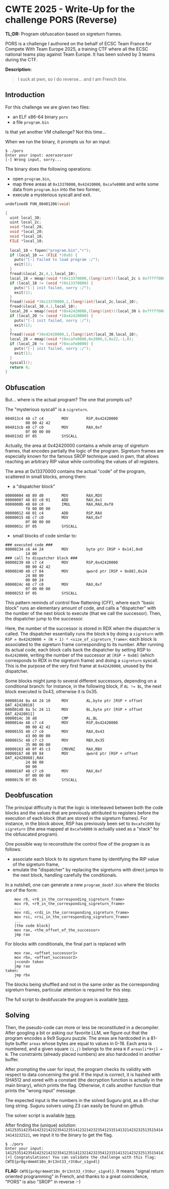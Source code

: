 # CWTE 2025 - Write-Up for the challenge PORS (Reverse)

**TL;DR:** Program obfuscation based on sigreturn frames.

PORS is a challenge I authored on the behalf of ECSC Team France for
Compete With Team Europe 2025, a training CTF where all the ECSC
national teams play against Team Europe. It has been solved by 3 teams
during the CTF.

**Description:** 
> I suck at pwn, so I do reverse... and I am French btw.

## Introduction

For this challenge we are given two files:
- an ELF x86-64 binary `pors`
- a file `program.bin`

Is that yet another VM challenge? Not this time...

When we run the binary, it prompts us for an input:
```
$ ./pors
Enter your input: azerazerazer
[-] Wrong input, sorry...
```

The binary does the following operations:
- open `program.bin`,
- map three areas at `0x13370000`, `0x42420000`, `0xcafe0000` and
  write some data from `program.bin` into the two former,
- execute a mysterious syscall and exit.

```c
undefined8 FUN_00401206(void)

{
  uint local_30;
  uint local_2c;
  void *local_28;
  void *local_20;
  void *local_18;
  FILE *local_10;
  
  local_10 = fopen("program.bin","r");
  if (local_10 == (FILE *)0x0) {
    puts("[-] Failed to load program :/");
    exit(1);
  }
  fread(&local_2c,4,1,local_10);
  local_18 = mmap((void *)0x13370000,(long)(int)((local_2c & 0xfffff000) + 0x1000),7,0x22,-1,0);
  if (local_18 != (void *)0x13370000) {
    puts("[-] init failed, sorry :/");
    exit(1);
  }
  fread((void *)0x13370000,1,(long)(int)local_2c,local_10);
  fread(&local_30,4,1,local_10);
  local_20 = mmap((void *)0x42420000,(long)(int)((local_30 & 0xfffff000) + 0x1000),3,0x22,-1,0);
  if (local_20 != (void *)0x42420000) {
    puts("[-] init failed, sorry :/");
    exit(1);
  }
  fread((void *)0x42420000,1,(long)(int)local_30,local_10);
  local_28 = mmap((void *)0xcafe0000,0x2000,3,0x22,-1,0);
  if (local_28 != (void *)0xcafe0000) {
    puts("[-] init failed, sorry :/");
    exit(1);
  }
  syscall();
  return 0;
}
```

## Obfuscation

But... where is the actual program? The one that prompts us?

The "mysterious syscall" is a `sigreturn`. 
```
004013c4 48 c7 c4        MOV        RSP,0x42420000
         00 00 42 42
004013cb 48 c7 c0        MOV        RAX,0xf
         0f 00 00 00
004013d2 0f 05           SYSCALL
```

Actually, the area at 0x42420000 contains a whole array of sigreturn
frames, that encodes partially the logic of the program. Sigreturn
frames are especially known for the famous SROP technique used in pwn,
that allows reaching an arbitrary RIP value while controlling the
values of all registers.

The area at 0x13370000 contains the actual "code" of the program,
scattered in small blocks, among them:
- a "dispatcher block"
```
00000004 48 89 d0        MOV        RAX,RDX
00000007 48 83 c0 01     ADD        RAX,0x1
0000000b 48 69 c0        IMUL       RAX,RAX,0xf8
         f8 00 00 00
00000012 48 01 c4        ADD        RSP,RAX
00000015 48 c7 c0        MOV        RAX,0xf
         0f 00 00 00
0000001c 0f 05           SYSCALL
```

- small blocks of code similar to:
```
### executed code ###
00000234 c6 44 24        MOV        byte ptr [RSP + 0x14],0x0
         14 00
### call to dispatcher block ###
00000239 48 c7 c4        MOV        RSP,0x42420000
         00 00 42 42
00000240 48 c7 84        MOV        qword ptr [RSP + 0x88],0x24
         24 88 00 
         00 00 24 
0000024c 48 c7 c0        MOV        RAX,0xf
         0f 00 00 00
00000253 0f 05           SYSCALL
```

This pattern reminds of control flow flattening (CFF), where each
"basic block" runs an elementary amount of code, and calls a
"dispatcher" with the number of the next block to execute (that we
call the successor). Then, the dispatcher jump to the successor.

Here, the number of the successor is stored in RDX when the dispatcher
is called. The dispatcher essentially runs the block `N` by doing a
`sigreturn` with `RSP = 0x42420000 + (N + 1) * <size_of_sigreturn_frame>`: 
each block is associated to the sigreturn
frame corresponding to its number. After running its actual code, each
block calls back the dispatcher by setting RSP to `0x42420000`,
writing the number of the successor at `[RSP + 0x88]` (which
corresponds to RDX in the sigreturn frame) and doing a `sigreturn`
syscall. This is the purpose of the very first frame at `0x42420000`,
unused by the dispatcher.

Some blocks might jump to several different successors, depending on a
conditional branch: for instance, in the following block, if 
`AL != BL`, the next block executed is 0x43, otherwise it is 0x35.

```
00000144 8a 44 24 10     MOV        AL,byte ptr [RSP + offset DAT_42420010]
00000148 8a 5c 24 11     MOV        BL,byte ptr [RSP + offset DAT_42420011]
0000014c 38 d8           CMP        AL,BL
0000014e 48 c7 c4        MOV        RSP,0x42420000
         00 00 42 42
00000155 48 c7 c0        MOV        RAX,0x43
         43 00 00 00
0000015c 48 c7 c3        MOV        RBX,0x35
         35 00 00 00
00000163 48 0f 45 c3     CMOVNZ     RAX,RBX
00000167 48 89 84        MOV        qword ptr [RSP + offset DAT_42420088],RAX
         24 88 00 
         00 00
0000016f 48 c7 c0        MOV        RAX,0xf
         0f 00 00 00
00000176 0f 05           SYSCALL
```

## Deobfuscation

The principal difficulty is that the logic is interleaved between both
the code blocks and the values that are previously attributed to
registers before the execution of each block (that are stored in the
sigreturn frames). For instance, in the block above, RSP has
previously been set to `0xcafe1008` by `sigreturn` (the area mapped at
`0xcafe0000` is actually used as a "stack" for the obfuscated
program).

One possible way to reconstitute the control flow of the program is as
follows:
- associate each block to its sigreturn frame by identifying the RIP
  value of the sigreturn frame,
- emulate the "dispatcher" by replacing the sigreturns with direct
  jumps to the next block, handling carefully the conditionals.
  
In a nutshell, one can generate a new `program_deobf.bin` where the
blocks are of the form:
```
    mov r8, <r8_in_the_corresponding_sigreturn_frame>
    mov r9, <r9_in_the_corresponding_sigreturn_frame>
    ...
    mov rdi, <rdi_in_the_corresponding_sigreturn_frame>
    mov rsi, <rsi_in_the_corresponding_sigreturn_frame>
    ...
    [the code block]
    mov rax, <the_offset_of_the_successor>
    jmp rax
```

For blocks with conditionals, the final part is replaced with
```
    mov rax, <offset_successor1>
    mov rbx, <offset_successor2>
    j<cond> taken
    jmp rax
taken:
    jmp rbx
```

The blocks being shuffled and not in the same order as the
corresponding sigreturn frames, particular attention is required for
this step.

The full script to deobfuscate the program is available
[here](./src/deobf.py).

## Solving

Then, the pseudo-code can more or less be reconstituted in a
decompiler. After googling a bit or asking our favorite LLM, we figure
out that the program encodes a 9x9 Suguru puzzle. The areas are
hardcoded in a 81-byte buffer `areas` whose bytes are equal to values
in 0-18. Each area is numbered, and a given square `(i,j)` belongs to
the area `N` if `areas[i*9+j] = N`. The constraints (already placed
numbers) are also hardcoded in another buffer.

After prompting the user for input, the program checks its validity
with respect to data concerning the grid. If the input is correct, it
is hashed with SHA512 and xored with a constant (the decryption
function is actually in the main binary), which prints the
flag. Otherwise, it calls another function that prints the "wrong
input" message.

The expected input is the numbers in the solved Suguru grid, as a
81-char long string. Suguru solvers using Z3 can easily be found on
github. 

The solver script is available [here](./src/solve.py).

After finding the (unique) solution:
`141253514235414232142323541235141232142323541231514132142323251351541434143232521`, we input it to the binary to get the flag.

```
$ ./pors
Enter your input: 141253514235414232142323541235141232142323541231514132142323251351541434143232521
[+] Congratulations! You can validate the challenge with this flag: CWTE{pr0gr4mm4t10n_0r13nt33_r3t0ur_s1gn4l}
```

**FLAG:** `CWTE{pr0gr4mm4t10n_0r13nt33_r3t0ur_s1gn4l}`. It means
"signal return oriented programming" in French, and thanks to a great
coincidence, "PORS" is also "SROP" in reverse :-)
